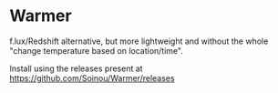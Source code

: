 # Warmer

f.lux/Redshift alternative, but more lightweight and without the whole "change temperature based on location/time".

Install using the releases present at https://github.com/Soinou/Warmer/releases
